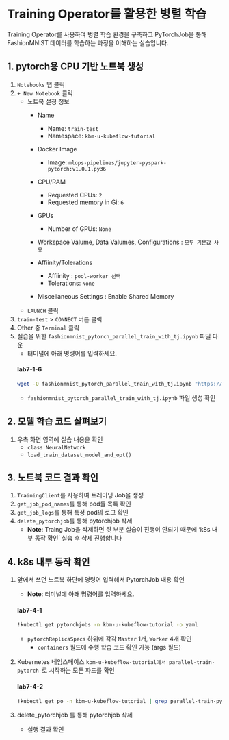 # Training Operator를 활용한 병렬 학습
Training Operator를 사용하여 병렬 학습 환경을 구축하고 PyTorchJob을 통해 FashionMNIST 데이터를 학습하는 과정을 이해하는 실습입니다.

## 1. pytorch용 CPU 기반 노트북 생성
1.  `Notebooks` 탭  클릭 
2. `+ New Notebook` 클릭
    - 노트북 설정 정보
        - Name
            - Name: `train-test`
            - Namespace: `kbm-u-kubeflow-tutorial`
        - Docker Image
            - Image: `mlops-pipelines/jupyter-pyspark-pytorch:v1.0.1.py36`
        - CPU/RAM
            - Requested CPUs: `2`
            - Requested memory in Gi: `6`
        - GPUs
            - Number of GPUs: `None`
        - Workspace Valume, Data Valumes, Configurations : `모두 기본값 사용`
        - Affiinity/Tolerations
    
            - Affiinity : `pool-worker 선택`
            - Tolerations: `None`
        - Miscellaneous Settings : Enable Shared Memory
    - `LAUNCH` 클릭
4. `train-test` > `CONNECT` 버튼 클릭
5. Other 중 `Terminal` 클릭
6. 실습을 위한 `fashionmnist_pytorch_parallel_train_with_tj.ipynb` 파일 다운
    - 터미널에 아래 명령어를 입력하세요.
    #### **lab7-1-6**
    ```bash
    wget -O fashionmnist_pytorch_parallel_train_with_tj.ipynb "https://objectstorage.kr-central-1.kakaoi.io/v1/c745e6650f0341a68bb73fa222e88e9b/kbm-files/guide_docs%2Fhands_on%2Ffashion-mnist-parallel-train%2Ffashionmnist_pytorch_parallel_train_with_tj.ipynb"
    ```
    - `fashionmnist_pytorch_parallel_train_with_tj.ipynb` 파일 생성 확인

## 2. 모델 학습 코드 살펴보기 
1. 우측 화면 영역에 실습 내용을 확인
    - `class NeuralNetwork`
    - `load_train_dataset_model_and_opt()`
    
## 3. 노트북 코드 결과 확인 
1. `TrainingClient`를 사용하여 트레이닝 Job을 생성
2. `get_job_pod_names`를 통해 pod들 목록 확인
3. `get_job_logs`를 통해 특정 pod의 로그 확인
4. `delete_pytorchjob`를 통해 pytorchjob 삭제
   - **Note**: Traing Job을 삭제하면 뒷 부분 실습이 진행이 안되기 때문에 ‘k8s 내부 동작 확인’ 실습 후 삭제 진행합니다

## 4. k8s 내부 동작 확인
1. 앞에서 쓰던 노트북 하단에 명령어 입력해서  PytorchJob 내용 확인
    - **Note**: 터미널에 아래 명령어를 입력하세요.
    #### **lab7-4-1**
    ```bash
    !kubectl get pytorchjobs -n kbm-u-kubeflow-tutorial -o yaml
    ```
    - `pytorchReplicaSpecs` 하위에 각각 `Master` 1개, `Worker` 4개 확인
        - `containers` 필드에 수행 학습 코드 확인 가능 (args 필드)

2. Kubernetes 네임스페이스 `kbm-u-kubeflow-tutorial에서 parallel-train-pytorch-`로 시작하는 모든 파드를 확인
    #### **lab7-4-2**
    ```bash
    !kubectl get po -n kbm-u-kubeflow-tutorial | grep parallel-train-pytorch-
    ```

3. delete_pytorchjob 를 통해 pytorchjob 삭제
    - 실행 결과 확인
